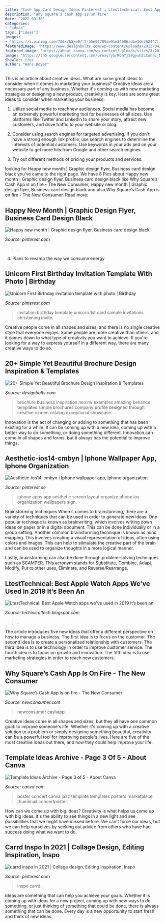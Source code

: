 ```yaml
---
title: "Cash App Card Design Ideas Pinterest : Ltesttechnical: Best Apple Watch Apps We&#039;ve Used In 2019 It’s Been An"
description: "Why square’s cash app is on fire"
date: "2022-09-30"
categories:
- "ideas"
tags: ["ideas"]
images:
- "https://i.pinimg.com/736x/b5/e0/f7/b5e0f709de91e34686adbe1de362447f.jpg"
featuredImage: "https://www.designbolts.com/wp-content/uploads/2013/04/Beautiful-business-brochure-design-ideas-1.jpg"
featured_image: "https://about.canva.com/wp-content/uploads/sites/3/2016/07/concertposter.png"
image: "https://lh5.googleusercontent.com/proxy/ySrKQaYjS9gyxh2LConac_MYYrkvyv99GhyQxVgDM9BghxFyJWdhKaaCnlq7_YRFvAjaE0W3Xm9NYb787dQylNm0D_PfdJZh3_w3sNhGYA=w1200-h630-p-k-no-nu"
ShowToc: true
author: "Hans Boyer"
---
```



This is an article about creative ideas. What are some great ideas to consider when it comes to marketing your business?
Creative ideas are a necessary part of any business. Whether it's coming up with new marketing strategies or designing a new product, creativity is key. Here are some great ideas to consider when marketing your business: 
1. Utilize social media to reachnew audiences. Social media has become an extremely powerful marketing tool for businesses of all sizes. Use platforms like Twitter and LinkedIn to share your story, attract new customers, and drive traffic to your website or blog. 

2. Consider using search engines for targeted advertising. If you don't have a strong enough link profile, use search engines to determine the interests of potential customers. Use keywords in your ads and on your website to get more hits from Google and other search engines. 

3. Try out different methods of pricing your products and services.

	

		
looking for Happy new month | Graphic design flyer, Business card design black you've came to the right page. We have 8 Pics about Happy new month | Graphic design flyer, Business card design black like Why Square’s Cash App is on fire - The New Consumer, Happy new month | Graphic design flyer, Business card design black and also Why Square’s Cash App is on fire - The New Consumer. Read more:
		
    
## Happy New Month | Graphic Design Flyer, Business Card Design Black

<img loading=lazy src="https://i.pinimg.com/736x/97/21/06/972106428ff9b8ecec26268a8315fc9f.jpg" onerror="this.onerror=null;this.src='https://tse4.mm.bing.net/th?id=OIP.LsGGGWcV61nXBa-1MaLm0QHaHa&amp;pid=15.1';" alt="Happy new month | Graphic design flyer, Business card design black">

_Source: pinterest.com_

>. 

	

4. Plans to revamp the way we consume energy 

    
## Unicorn First Birthday Invitation Template With Photo | Birthday

<img loading=lazy src="https://i.pinimg.com/736x/b5/e0/f7/b5e0f709de91e34686adbe1de362447f.jpg" onerror="this.onerror=null;this.src='https://tse1.mm.bing.net/th?id=OIP.Sqx8yX8vOdeFy0jEXiy4XwHaHa&amp;pid=15.1';" alt="Unicorn First Birthday invitation template with photo | Birthday">

_Source: pinterest.com_

>invitation birthday template unicorn 1st card sample invitations christening invite. 

	

Creative people come in all shapes and sizes, and there is no single creative style that everyone enjoys. Some people are more creative than others, and it comes down to what type of creativity you want to achieve. If you're looking for a way to express yourself in a different way, there are many creative ways to do so.

    
## 20+ Simple Yet Beautiful Brochure Design Inspiration &amp; Templates

<img loading=lazy src="https://www.designbolts.com/wp-content/uploads/2013/04/Beautiful-business-brochure-design-ideas-1.jpg" onerror="this.onerror=null;this.src='https://tse2.mm.bing.net/th?id=OIP.j9iSQ6ZMalPPeSwFKJwY6wHaEs&amp;pid=15.1';" alt="20+ Simple Yet Beautiful Brochure Design Inspiration &amp; Templates">

_Source: designbolts.com_

>brochure business inspiration neo rw examples amazing behance templates simple brochures company profile designed through creative ozmen catalog exceptional showcase. 

	

Innovation is the act of changing or adding to something that has been existing for a while. It can be coming up with a new idea, coming up with a better way to do something, or doing something different. Innovation can come in all shapes and forms, but it always has the potential to improve things.

    
## Aesthetic-ios14-cmbyn | Iphone Wallpaper App, Iphone Organization

<img loading=lazy src="https://i.pinimg.com/736x/e4/5f/06/e45f06671bd81711f0b614d7db9b91ba.jpg" onerror="this.onerror=null;this.src='https://tse1.mm.bing.net/th?id=OIP.L_ClfkCN_1nFbaYO90bgiwHaNK&amp;pid=15.1';" alt="Aesthetic-ios14-cmbyn | Iphone wallpaper app, Iphone organization">

_Source: pinterest.se_

>iphone apps app aesthetic screen layout organize phone ios organization wallpapers sign. 

	

Brainstorming techniques
When it comes to brainstorming, there are a variety of techniques that can be used in order to generate new ideas. One popular technique is known as brainwriting, which involves writing down ideas on paper or in a digital document. This can be done individually or in a group setting.
Another common brainstorming technique is known as mind mapping. This involves creating a visual representation of ideas, often using colors and images. This can help to stimulate the creative part of the brain and can be used to organize thoughts in a more logical manner.

Lastly, brainstorming can also be done through problem-solving techniques such as SCAMPER. This acronym stands for Substitute, Combine, Adapt, Modify, Put to other uses, Eliminate, and Reverse/Rearrange.

    
## LtestTechnical: Best Apple Watch Apps We&#039;ve Used In 2019 It’s Been An

<img loading=lazy src="https://lh5.googleusercontent.com/proxy/ySrKQaYjS9gyxh2LConac_MYYrkvyv99GhyQxVgDM9BghxFyJWdhKaaCnlq7_YRFvAjaE0W3Xm9NYb787dQylNm0D_PfdJZh3_w3sNhGYA=w1200-h630-p-k-no-nu" onerror="this.onerror=null;this.src='https://tse1.mm.bing.net/th?id=OIP.RpA6hGS32hc2VIVNEvtmXwHaEK&amp;pid=15.1';" alt="LtestTechnical: Best Apple Watch apps we&#039;ve used in 2019 It’s been an">

_Source: techinicaltech.blogspot.com_

>. 

	

The article introduces five new ideas that offer a different perspective on how to manage a business. The first idea is to focus on the customer. The second idea is to create a personalized relationship with customers. The third idea is to use technology in order to improve customer service. The fourth idea is to focus on growth and innovation. The fifth idea is to use marketing strategies in order to reach new customers.

    
## Why Square’s Cash App Is On Fire - The New Consumer

<img loading=lazy src="https://newconsumer.com/wp-content/uploads/2020/08/square-glow-in-the-dark-cash-card-2000x1125.jpg" onerror="this.onerror=null;this.src='https://tse3.mm.bing.net/th?id=OIP.DryXZuNa7MBMo6ChldyJOwHaEK&amp;pid=15.1';" alt="Why Square’s Cash App is on fire - The New Consumer">

_Source: newconsumer.com_

>newconsumer cashapp. 

	

Creative ideas come in all shapes and sizes, but they all have one common goal: to improve someone's life. Whether it's coming up with a creative solution to a problem or simply designing something beautiful, creativity can be a powerful tool for improving people's lives. Here are five of the most creative ideas out there, and how they could help improve your life.

    
## Template Ideas Archive - Page 3 Of 5 - About Canva

<img loading=lazy src="https://about.canva.com/wp-content/uploads/sites/3/2016/07/concertposter.png" onerror="this.onerror=null;this.src='https://tse4.mm.bing.net/th?id=OIP.2JXj7xmthLAfYMeXpb_AmgHaKe&amp;pid=15.1';" alt="Template Ideas Archive - Page 3 of 5 - About Canva">

_Source: canva.com_

>poster concert canva jazz template templates posters marketplace thumbnail concertposter. 

	

How can we come up with big ideas?
Creativity is what helps us come up with big ideas. It's the ability to see things in a new light and see possibilities that we might have missed before. We can't force our ideas, but we can help ourselves by seeking out advice from others who have had success doing what we want to do.

    
## Carrd Inspo In 2021 | Collage Design, Editing Inspiration, Inspo

<img loading=lazy src="https://i.pinimg.com/736x/46/45/de/4645de8b63b656f713a337adc0f1c4c7.jpg" onerror="this.onerror=null;this.src='https://tse1.mm.bing.net/th?id=OIP.w2MsK-wWc4Rsnn6P8Odg5wHaKu&amp;pid=15.1';" alt="carrd inspo in 2021 | Collage design, Editing inspiration, Inspo">

_Source: pinterest.com_

>inspo carrd. 

	

Ideas are something that can help you achieve your goals. Whether it is coming up with ideas for a new project, coming up with new ways to do something, or just thinking of something that could be done, there is always something that can be done. Every day is a new opportunity to start fresh and think of new ideas.

